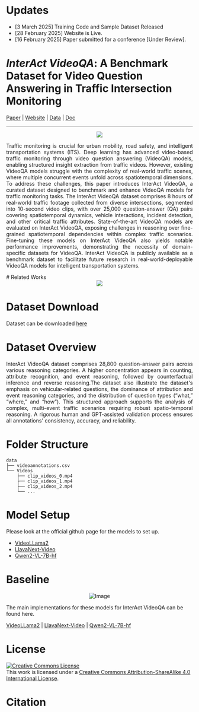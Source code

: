 # Updates

- [3 March 2025] Training Code and Sample Dataset Released
- [28 February 2025] Website is Live.
- [16 February 2025] Paper submitted for a conference [Under Review].

# *InterAct VideoQA*: A Benchmark Dataset for Video Question Answering in Traffic Intersection Monitoring
<div>
<a href="#"> Paper</a> |
<a href="https://interact-videoqa.github.io/InterActVideoQA/">Website</a> |
<a href="https://drive.google.com/drive/folders/1dwbeWHASKkLbLOImyHKE8of8hWCq7bdO?usp=drive_link">Data</a> |
<a href="https://interact-videoqa.github.io/InterActVideoQA/docs/InterAct_VideoQADatasetDescription.pdf" target="_blank">Doc </a>
</div>
<hr>
<div style="text-align: center;">
<img src="https://github.com/user-attachments/assets/9b0e8d90-ff04-44f5-a2fc-9fc03e7aaf3a"/>
</div>
<p align="justify">Traffic monitoring is crucial for urban mobility, road safety, and intelligent transportation systems (ITS). Deep learning has advanced video-based traffic monitoring through video question answering (VideoQA) models, enabling structured insight extraction from traffic videos. However, existing VideoQA models struggle with the complexity of real-world traffic scenes, where multiple concurrent events unfold across spatiotemporal dimensions. To address these challenges, this paper introduces InterAct VideoQA, a curated dataset designed to benchmark and enhance VideoQA models for traffic monitoring tasks. The InterAct VideoQA dataset comprises 8 hours of real-world traffic footage collected from diverse intersections, segmented into 10-second video clips, with over 25,000 question-answer (QA) pairs covering spatiotemporal dynamics, vehicle interactions, incident detection, and other critical traffic attributes. State-of-the-art VideoQA models are evaluated on InterAct VideoQA, exposing challenges in reasoning over fine-grained spatiotemporal dependencies within complex traffic scenarios. Fine-tuning these models on InterAct VideoQA also yields notable performance improvements, demonstrating the necessity of domain-specific datasets for VideoQA. InterAct VideoQA is publicly available as a benchmark dataset to facilitate future research in real-world-deployable VideoQA models for intelligent transportation systems.
</p>
# Related Works



<div style="text-align: center;">
<img src="https://github.com/user-attachments/assets/82c93cc6-4f7d-4e35-b38f-5079b1b12ef3"/>
</div>


# Dataset Download
Dataset can be downloaded <a href="https://drive.google.com/drive/folders/1dwbeWHASKkLbLOImyHKE8of8hWCq7bdO?usp=drive_link">here</a>


# Dataset Overview
<p align="justify">
InterAct VideoQA dataset comprises 28,800 question-answer pairs across various reasoning categories. A higher concentration appears in counting, attribute recognition, and event reasoning, followed by counterfactual inference and reverse reasoning.The dataset also illustrate the dataset's emphasis on vehicular-related questions, the dominance of attribution and event reasoning categories, and the distribution of question types (“what,” “where,” and “how”). This structured approach supports the analysis of complex, multi-event traffic scenarios requiring robust spatio-temporal reasoning. A rigorous human and GPT-assisted validation process ensures all annotations' consistency, accuracy, and reliability.
</p>

# Folder Structure
```
data
├── videoannotations.csv
└── Videos
    ├── clip_videos_0.mp4
    ├── clip_videos_1.mp4
    ├── clip_videos_2.mp4
    └── ...

```
# Model Setup 
Please look at the official github page for the models to set up.
- [VideoLLama2](https://github.com/DAMO-NLP-SG/VideoLLaMA2)
- [LlavaNext-Video](https://github.com/LLaVA-VL/LLaVA-NeXT)  
- [Qwen2-VL-7B-hf](https://github.com/QwenLM/Qwen2.5-VL)
# Baseline

<div style="text-align: center;">
    <img src="https://github.com/user-attachments/assets/264443ff-05c6-49d2-9d5c-60a0789b6b2d" alt="Image">
</div>

The main implementations for these models for InterAct VideoQA can be found here.

[VideoLLama2](https://github.com/joe-rabbit/interact_videoqa/tree/main/interAct%20VideoQA/VideoLlama2) |
[LlavaNext-Video](https://github.com/joe-rabbit/interact_videoqa/tree/main/interAct%20VideoQA/Llava-Next-Video) | 
[Qwen2-VL-7B-hf](https://github.com/joe-rabbit/interact_videoqa/tree/main/interAct%20VideoQA/Qwen-VL2-7B-hf)

# License

<a rel="license" href="http://creativecommons.org/licenses/by-sa/4.0/"><img alt="Creative Commons License" style="border-width:0" src="https://i.creativecommons.org/l/by-sa/4.0/88x31.png" /></a><br />This work is licensed under a <a rel="license" href="http://creativecommons.org/licenses/by-sa/4.0/">Creative Commons Attribution-ShareAlike 4.0 International License</a>.

# Citation

```

  ```
